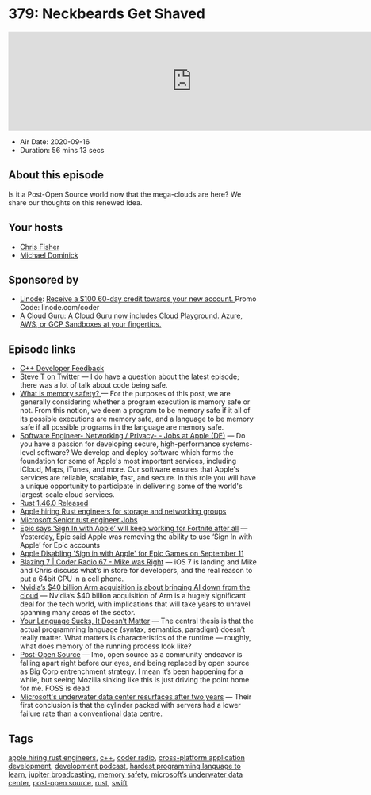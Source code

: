 # 379: Neckbeards Get Shaved

<iframe src="https://player.fireside.fm/v2/MLf2ZzhC+ZkDrrgzb?theme=dark" width="740" height="200" frameborder="0" scrolling="no"></iframe>

* Air Date: 2020-09-16
* Duration: 56 mins 13 secs

## About this episode

Is it a Post-Open Source world now that the mega-clouds are here? We share our thoughts on this renewed idea.

## Your hosts
* [Chris Fisher](https://coder.show/hosts/chrislas)
* [Michael Dominick](https://coder.show/hosts/michael)

## Sponsored by

  * [Linode](https://linode.com/coder): [Receive a $100 60-day credit towards your new account. ](https://linode.com/coder) Promo Code: linode.com/coder
  * [A Cloud Guru](https://acloudguru.com): [A Cloud Guru now includes Cloud Playground. Azure, AWS, or GCP Sandboxes at your fingertips.](https://acloudguru.com)



## Episode links

  * [C++ Developer Feedback](https://slexy.org/view/s26oEC1TWd "C++ Developer Feedback")
  * [Steve T on Twitter](https://twitter.com/SelSec2/status/1305466921089990657 "Steve T on Twitter") — I do have a question about the latest episode; there was a lot of talk about code being safe.
  * [What is memory safety? ](http://www.pl-enthusiast.net/2014/07/21/memory-safety/ "What is memory safety? ") — For the purposes of this post, we are generally considering whether a program execution is memory safe or not. From this notion, we deem a program to be memory safe if it all of its possible executions are memory safe, and a language to be memory safe if all possible programs in the language are memory safe.
  * [Software Engineer- Networking / Privacy- - Jobs at Apple (DE)](https://jobs.apple.com/de-de/details/200170723/software-engineer-networking-privacy "Software Engineer- Networking / Privacy- - Jobs at Apple \(DE\)") — Do you have a passion for developing secure, high-performance systems-level software? We develop and deploy software which forms the foundation for some of Apple's most important services, including iCloud, Maps, iTunes, and more. Our software ensures that Apple's services are reliable, scalable, fast, and secure. In this role you will have a unique opportunity to participate in delivering some of the world's largest-scale cloud services.
  * [Rust 1.46.0 Released](https://www.infoq.com/news/2020/09/rust-1-46-released/ "Rust 1.46.0 Released")
  * [Apple hiring Rust engineers for storage and networking groups](https://www.reddit.com/r/rust/comments/fkngza/apple_hiring_rust_engineers_for_storage_and/ "Apple hiring Rust engineers for storage and networking groups")
  * [Microsoft Senior rust engineer Jobs](https://www.glassdoor.com/Jobs/Microsoft-senior-rust-engineer-Jobs-EI_IE1651.0,9_KO10,30.htm "Microsoft Senior rust engineer Jobs")
  * [Epic says ‘Sign In with Apple’ will keep working for Fortnite after all](https://www.theverge.com/2020/9/10/21431396/epic-sign-in-with-apple-will-keep-working-fortnite "Epic says ‘Sign In with Apple’ will keep working for Fortnite after all") — Yesterday, Epic said Apple was removing the ability to use ‘Sign In with Apple’ for Epic accounts
  * [Apple Disabling 'Sign in with Apple' for Epic Games on September 11](https://www.macrumors.com/2020/09/09/sign-in-with-apple-epic-games-disabled/ "Apple Disabling 'Sign in with Apple' for Epic Games on September 11")
  * [Blazing 7 | Coder Radio 67 - Mike was Right](https://coder.show/67 "Blazing 7 | Coder Radio 67 - Mike was Right") — iOS 7 is landing and Mike and Chris discuss what’s in store for developers, and the real reason to put a 64bit CPU in a cell phone.
  * [Nvidia’s $40 billion Arm acquisition is about bringing AI down from the cloud](https://www.theverge.com/2020/9/14/21435890/nvidia-arm-acquisition-40-billion-ai-cloud-edge-why "Nvidia’s $40 billion Arm acquisition is about bringing AI down from the cloud") — Nvidia’s $40 billion acquisition of Arm is a hugely significant deal for the tech world, with implications that will take years to unravel spanning many areas of the sector.
  * [Your Language Sucks, It Doesn’t Matter](https://matklad.github.io//2020/09/13/your-language-sucks.html "Your Language Sucks, It Doesn’t Matter") — The central thesis is that the actual programming language (syntax, semantics, paradigm) doesn’t really matter. What matters is characteristics of the runtime — roughly, what does memory of the running process look like?
  * [Post-Open Source](https://www.boringcactus.com/2020/08/13/post-open-source.html "Post-Open Source") — Imo, open source as a community endeavor is falling apart right before our eyes, and being replaced by open source as Big Corp entrenchment strategy. I mean it’s been happening for a while, but seeing Mozilla sinking like this is just driving the point home for me. FOSS is dead
  * [Microsoft's underwater data center resurfaces after two years](https://www.bbc.com/news/technology-54146718 "Microsoft's underwater data center resurfaces after two years") — Their first conclusion is that the cylinder packed with servers had a lower failure rate than a conventional data centre.



## Tags

[apple hiring rust engineers](https://coder.show/tags/apple%20hiring%20rust%20engineers), [c++](https://coder.show/tags/c++), [coder radio](https://coder.show/tags/coder%20radio), [cross-platform application development](https://coder.show/tags/cross-platform%20application%20development), [development podcast](https://coder.show/tags/development%20podcast), [hardest programming language to learn](https://coder.show/tags/hardest%20programming%20language%20to%20learn), [jupiter broadcasting](https://coder.show/tags/jupiter%20broadcasting), [memory safety](https://coder.show/tags/memory%20safety), [microsoft’s underwater data center](https://coder.show/tags/microsoft%E2%80%99s%20underwater%20data%20center), [post-open source](https://coder.show/tags/post-open%20source), [rust](https://coder.show/tags/rust), [swift](https://coder.show/tags/swift)